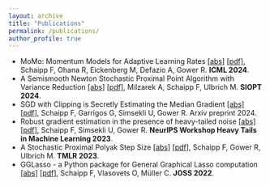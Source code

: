 ```yaml
---
layout: archive
title: "Publications"
permalink: /publications/
author_profile: true
---
```


* MoMo: Momentum Models for Adaptive Learning Rates [[abs]](https://arxiv.org/abs/2305.07583) [[pdf]](https://arxiv.org/pdf/2305.07583), Schaipp F, Ohana R, Eickenberg M, Defazio A, Gower R. **ICML 2024**.
* A Semismooth Newton Stochastic Proximal Point Algorithm with Variance Reduction [[abs]](https://epubs.siam.org/doi/abs/10.1137/22M1488181)  [[pdf]](https://arxiv.org/pdf/2204.00406), Milzarek A, Schaipp F, Ulbrich M. **SIOPT 2024**.
* SGD with Clipping is Secretly Estimating the Median Gradient [[abs]](https://arxiv.org/abs/2402.12828) [[pdf]](https://arxiv.org/pdf/2402.12828), Schaipp F, Garrigos G, Simsekli U, Gower R. Arxiv preprint 2024.
* Robust gradient estimation in the presence of heavy-tailed noise [[abs]](https://openreview.net/forum?id=C6PiH9Fkjd) [[pdf]](https://openreview.net/pdf?id=C6PiH9Fkjd), Schaipp F, Simsekli U, Gower R. **NeurIPS Workshop Heavy Tails in Machine Learning 2023**.
* A Stochastic Proximal Polyak Step Size [[abs]](https://openreview.net/forum?id=jWr41htaB3) [[pdf]](https://openreview.net/pdf?id=jWr41htaB3), Schaipp F, Gower R, Ulbrich M. **TMLR 2023**.
* GGLasso - a Python package for General Graphical Lasso computation [[abs]](https://joss.theoj.org/papers/10.21105/joss.03865) [[pdf]](https://www.theoj.org/joss-papers/joss.03865/10.21105.joss.03865.pdf), Schaipp F, Vlasovets O, Müller C. **JOSS 2022**.
